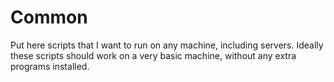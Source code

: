 # Common

Put here scripts that I want to run on any machine, including servers. Ideally these scripts should work on a very basic machine, without any extra programs installed.
